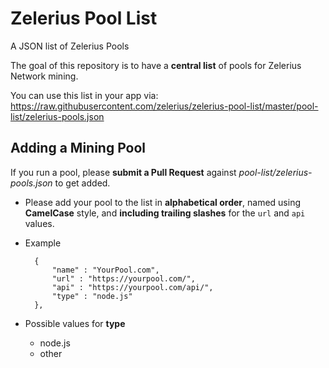 # Zelerius Pool List


A JSON list of Zelerius Pools

The goal of this repository is to have a **central list** of pools for Zelerius Network mining.

You can use this list in your app via: https://raw.githubusercontent.com/zelerius/zelerius-pool-list/master/pool-list/zelerius-pools.json

## Adding a Mining Pool

If you run a pool, please **submit a Pull Request** against *pool-list/zelerius-pools.json* to get added. 

* Please add your pool to the list in **alphabetical order**, named using **CamelCase** style, and **including trailing slashes** for the `url` and `api` values.

* Example
  ```
    {
        "name" : "YourPool.com",
        "url" : "https://yourpool.com/",
        "api" : "https://yourpool.com/api/",
        "type" : "node.js"
    },
    ```

*  Possible values for **type**
    - node.js
    - other
